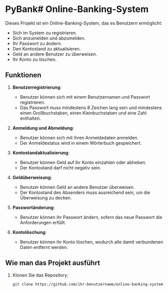 # PyBank# Online-Banking-System

Dieses Projekt ist ein Online-Banking-System, das es Benutzern ermöglicht:
- Sich im System zu registrieren.
- Sich anzumelden und abzumelden.
- Ihr Passwort zu ändern.
- Den Kontostand zu aktualisieren.
- Geld an andere Benutzer zu überweisen.
- Ihr Konto zu löschen.

## Funktionen

1. **Benutzerregistrierung**:
   - Benutzer können sich mit einem Benutzernamen und Passwort registrieren.
   - Das Passwort muss mindestens 8 Zeichen lang sein und mindestens einen Großbuchstaben, einen Kleinbuchstaben und eine Zahl enthalten.

2. **Anmeldung und Abmeldung**:
   - Benutzer können sich mit ihren Anmeldedaten anmelden.
   - Der Anmeldestatus wird in einem Wörterbuch gespeichert.

3. **Kontostandaktualisierung**:
   - Benutzer können Geld auf ihr Konto einzahlen oder abheben.
   - Der Kontostand darf nicht negativ sein.

4. **Geldüberweisung**:
   - Benutzer können Geld an andere Benutzer überweisen.
   - Der Kontostand des Absenders muss ausreichend sein, um die Überweisung zu decken.

5. **Passwortänderung**:
   - Benutzer können ihr Passwort ändern, sofern das neue Passwort die Anforderungen erfüllt.

6. **Kontolöschung**:
   - Benutzer können ihr Konto löschen, wodurch alle damit verbundenen Daten entfernt werden.

## Wie man das Projekt ausführt

1. Klonen Sie das Repository:
   ```bash
   git clone https://github.com/ihr-benutzername/online-banking-system.git
